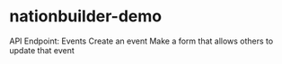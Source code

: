 # nationbuilder-demo
 API Endpoint: Events      Create an event     Make a form that allows others to update that event
